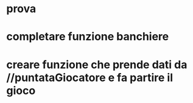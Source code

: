 # prova
# completare funzione banchiere
# creare funzione che prende dati da //puntataGiocatore e fa partire il gioco 